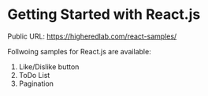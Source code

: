 # Getting Started with React.js

Public URL: https://higheredlab.com/react-samples/

Follwoing samples for React.js are available:
1. Like/Dislike button
2. ToDo List
3. Pagination

